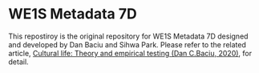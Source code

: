 # WE1S Metadata 7D
This repostiroy is the original repository for WE1S Metadata 7D designed and developed by Dan Baciu and Sihwa Park. Please refer to the related article, [Cultural life: Theory and empirical testing (Dan C.Baciu, 2020)](https://doi.org/10.1016/j.biosystems.2020.104208), for detail.
